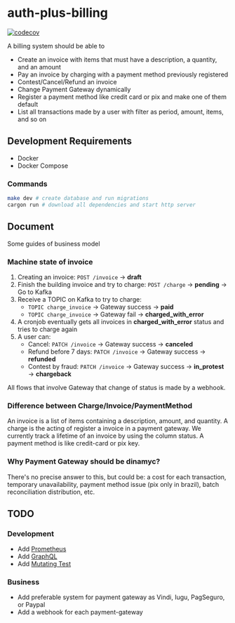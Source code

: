 # auth-plus-billing

[![codecov](https://codecov.io/gh/auth-plus/auth-plus-billing/branch/main/graph/badge.svg?token=PO6CQJDQJH)](https://codecov.io/gh/auth-plus/auth-plus-billing)

A billing system should be able to

- Create an invoice with items that must have a description, a quantity, and an amount
- Pay an invoice by charging with a payment method previously registered
- Contest/Cancel/Refund an invoice
- Change Payment Gateway dynamically
- Register a payment method like credit card or pix and make one of them default
- List all transactions made by a user with filter as period, amount, items, and so on

## Development Requirements

- Docker
- Docker Compose

### Commands

```bash
make dev # create database and run migrations
cargon run # download all dependencies and start http server
```

## Document

Some guides of business model

### Machine state of invoice

1. Creating an invoice: `POST /invoice` -> **draft**
2. Finish the building invoice and try to charge: `POST /charge` -> **pending** -> Go to Kafka
3. Receive a TOPIC on Kafka to try to charge:
    - `TOPIC charge_invoice` -> Gateway success -> **paid**
    - `TOPIC charge_invoice` -> Gateway fail -> **charged_with_error**
4. A cronjob eventually gets all invoices in **charged_with_error** status and tries to charge again
5. A user can:
    - Cancel: `PATCH /invoice` -> Gateway success -> **canceled**
    - Refund before 7 days: `PATCH /invoice` -> Gateway success -> **refunded**
    - Contest by fraud: `PATCH /invoice` -> Gateway success -> **in_protest** -> **chargeback**

All flows that involve Gateway that change of status is made by a webhook.

### Difference between Charge/Invoice/PaymentMethod

An invoice is a list of items containing a description, amount, and quantity. A charge is the acting of register a invoice in a payment gateway. We currently track a lifetime of an invoice by using the column status. A payment method is like credit-card or pix key.

### Why Payment Gateway should be dinamyc?

There's no precise answer to this, but could be: a cost for each transaction, temporary unavailability, payment method issue (pix only in brazil), batch reconciliation distribution,  etc.

## TODO

### Development

- Add [Prometheus](https://github.com/tikv/rust-prometheus)
- Add [GraphQL](https://github.com/graphql-rust/juniper)
- Add [Mutating Test](https://github.com/llogiq/mutagen)

### Business

- Add preferable system for payment gateway as Vindi, Iugu, PagSeguro, or Paypal
- Add a webhook for each payment-gateway
